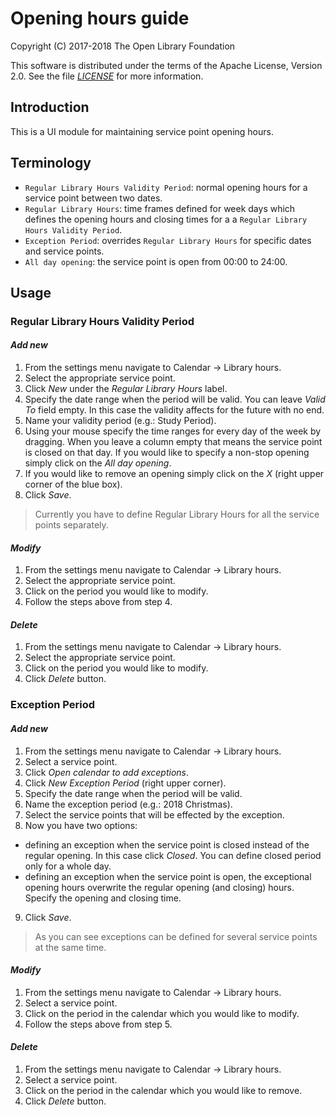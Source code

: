 # Opening hours guide

Copyright (C) 2017-2018 The Open Library Foundation

This software is distributed under the terms of the Apache License,
Version 2.0. See the file _[LICENSE](LICENSE)_ for more information.

## Introduction

This is a UI module for maintaining service point opening hours.

## Terminology

* `Regular Library Hours Validity Period`: normal opening hours for a service point between two dates.
* `Regular Library Hours`: time frames defined for week days which defines the opening hours and closing times for a  a `Regular Library Hours Validity Period`.
* `Exception Period`: overrides `Regular Library Hours` for specific dates and service points.
* `All day opening`: the service point is open from 00:00 to 24:00.

## Usage

### Regular Library Hours Validity Period
#### _Add new_

1. From the settings menu navigate to Calendar -> Library hours.
2. Select the appropriate service point.
3. Click _New_ under the _Regular Library Hours_ label.
4. Specify the date range when the period will be valid. You can leave _Valid To_ field empty. In this case the validity affects for the future with no end.
5. Name your validity period (e.g.: Study Period).
6. Using your mouse specify the time ranges for every day of the week by dragging. When you leave a column empty that means the service point is closed on that day. If you would like to specify a non-stop opening simply click on the _All day opening_.
7. If you would like to remove an opening simply click on the _X_ (right upper corner of the blue box).
8. Click _Save_.

> Currently you have to define Regular Library Hours for all the service points separately.

#### _Modify_

1. From the settings menu navigate to Calendar -> Library hours.
2. Select the appropriate service point.
3. Click on the period you would like to modify.
4. Follow the steps above from step 4.

#### _Delete_

1. From the settings menu navigate to Calendar -> Library hours.
2. Select the appropriate service point.
3. Click on the period you would like to modify.
4. Click _Delete_ button.

### Exception Period
#### _Add new_

1. From the settings menu navigate to Calendar -> Library hours.
2. Select a service point.
3. Click _Open calendar
to add exceptions_.
4. Click _New Exception Period_ (right upper corner).
5. Specify the date range when the period will be valid.
6. Name the exception period (e.g.: 2018 Christmas).
7. Select the service points that will be effected by the exception.
8. Now you have two options:
 * defining an exception when the service point is closed instead of the regular opening. In this case click _Closed_. You can define closed period only for a whole day.
 * defining an exception when the service point is open, the exceptional opening hours overwrite the regular opening (and closing) hours. Specify the opening and closing time.
9. Click _Save_.

> As you can see exceptions can be defined for several service points at the same time.

#### _Modify_

1. From the settings menu navigate to Calendar -> Library hours.
2. Select a service point.
3. Click on the period in the calendar which you would like to modify.
4. Follow the steps above from step 5.

#### _Delete_

1. From the settings menu navigate to Calendar -> Library hours.
2. Select a service point.
3. Click on the period in the calendar which you would like to remove.
4. Click _Delete_ button.
